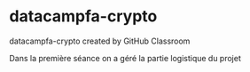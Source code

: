 # datacampfa-crypto
datacampfa-crypto created by GitHub Classroom


Dans la première séance on a géré la partie logistique du projet
